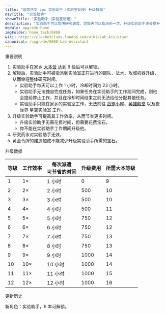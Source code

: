 ```yaml
---
title: "部落冲突 coc 实验助手（实验室助理）升级数据"
navTitle: "实验助手"
shownTitle: "实验助手（实验室助理）"
description: "实验助手可以加快研究速度。您每天可以指派他一次，升级实验助手还会提升其工作速度！"
module: upgrade-home
imgFolder: home_tech/0800
wiki: https://clashofclans.fandom.com/wiki/Lab_Assistant
canonical: /upgrade/0800-Lab-Assistant
---
```


<UnitInfo :folder="$frontmatter.imgFolder" imgSrc="Lab_Assistant_info.png" :imgAlt="$frontmatter.navTitle" :description="$frontmatter.description" />

<SmallTitle>重要说明</SmallTitle>

1. 实验助手在家乡 [大本营](/upgrade/0400-Town-Hall) 达到 9 级后可以解锁。
2. 解锁后，实验助手可被指派到实验室正在进行的部队、法术、攻城机器升级，从而缩短整体研究时间。
   - 实验助手每天可以工作 1 小时，冷却时间为 23 小时。
   - 实验助手无法独自完成任务，如果任务在实验助手的工作期间完成，则他会提前停止工作，并且在冷却时间结束之前无法给他分配其他任务。
   - 实验助手只能在家乡的实验室工作，无法前往 [战宠小屋](/upgrade/0487-Pet-House)、[英雄殿堂](/upgrade/0489-Hero-Hall) 以及夜世界 [星空实验室](/upgrade/1282-Star-Laboratory) 工作。
3. 升级实验助手可提高其工作效率，从而节省更多时间。
   - 升级实验助手无需花费时间，但需要花费宝石。
   - 你不能在实验助手工作期间升级他。
4. 研究药水对实验助手无效。
5. 黄金令牌的建造加成不能减少升级实验助手所需的宝石。

<SmallTitle>升级数据</SmallTitle>

<script setup>
const tableExtraInfo = [
    {
        "column": 3,
        "type": "cost",
        "icon": "Gem",
        "noGoldPass": true
    }
];
</script>

<UnitTable :tableExtraInfo="tableExtraInfo">

| 等级 | 工作效率 | 每次派遣<br>可节省的时间 | 升级费用 | 所需大本等级 |
|  --- |   ---   |          ---           |    ---   |     ---    |
|   1  |    1×   |         1 小时         |      0   |       9     |
|   2  |    2×   |         2 小时         |    500   |      10     |
|   3  |    3×   |         3 小时         |    500   |      10     |
|   4  |    4×   |         4 小时         |    500   |      11     |
|   5  |    5×   |         5 小时         |    750   |      12     |
|   6  |    6×   |         6 小时         |    750   |      12     |
|   7  |    7×   |         7 小时         |    750   |      13     |
|   8  |    8×   |         8 小时         |    750   |      13     |
|   9  |    9×   |         9 小时         |   1000   |      14     |
|  10  |   10×   |        10 小时         |   1000   |      14     |
|  11  |   11×   |        11 小时         |   1000   |      15     |
|  12  |   12×   |        12 小时         |   1000   |      16     |
</UnitTable>

<SmallTitle>更新历史</SmallTitle>

<Timeline>
    <TimelineItem date="2024/11/25">
        <TimelineRow>新角色：实验助手，9 本可解锁。</TimelineRow>
    </TimelineItem>
    <TimelineItem :historyBottom="true" />
</Timeline>